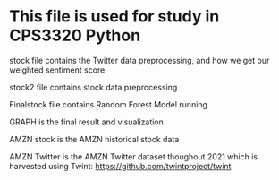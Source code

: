 # This file is used for study in CPS3320 Python

stock file contains the Twitter data preprocessing, and how we get our weighted sentiment score

stock2 file contains stock data preprocessing

Finalstock file contains Random Forest Model running 

GRAPH is the final result and visualization

AMZN stock is the AMZN historical stock data

AMZN Twitter is the AMZN Twitter dataset thoughout 2021 which is harvested using Twint:
https://github.com/twintproject/twint
